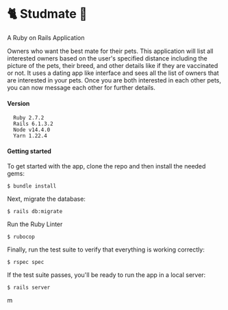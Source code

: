 # :cat2: Studmate :dog:

A Ruby on Rails Application

Owners who want the best mate for their pets. This application will list all interested owners based on the user's specified distance including the picture of the pets, their breed, and other details like if they are vaccinated or not. It uses a dating app like interface and sees all the list of owners that are interested in your pets. Once you are both interested in each other pets, you can now message each other for further details.

#### Version

```
  Ruby 2.7.2
  Rails 6.1.3.2
  Node v14.4.0
  Yarn 1.22.4
```

#### Getting started
To get started with the app, clone the repo and then install the needed gems:
```
$ bundle install
```
Next, migrate the database:
```
$ rails db:migrate
```
Run the Ruby Linter
```
$ rubocop
```
Finally, run the test suite to verify that everything is working correctly:
```
$ rspec spec
```
If the test suite passes, you'll be ready to run the app in a local server:
```
$ rails server
```
m